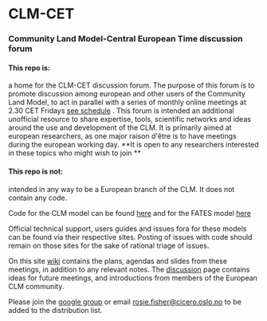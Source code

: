 # CLM-CET
### Community Land Model-Central European Time discussion forum 

#### This repo is: 
 a home for the CLM-CET discussion forum. The purpose of this forum is to promote discussion among european and other users of the Community Land Model, to act in parallel with a series of monthly online meetings at 2.30 CET Fridays [see schedule](https://github.com/rosiealice/CLM-CET/wiki/Upcoming-meetings) . This forum is intended an additional unofficial resource to share expertise, tools, scientific networks and ideas around the use and development of the CLM. It is primarily aimed at european researchers, as one major raison d'être is to have meetings during the european working day. **It is open to any researchers interested in these topics who might wish to join **

#### This repo is not: 
intended in any way to be a European branch of the CLM. It does not contain any code. 

Code for the CLM model can be found [here](https://github.com/ESCOMP/ctsm)
and for the FATES model [here](https://github.com/NGEET/fates)

Official technical support, users guides and issues fora for these models can be found via their respective sites. Posting of issues with code should remain on those sites for the sake of rational triage of issues. 

On this site [wiki](https://github.com/rosiealice/CLM-CET/wiki) contains the plans, agendas and slides from these meetings, in addition to any relevant notes. 
The [discussion](https://github.com/rosiealice/CLM-CET/discussions) page contains ideas for future meetings, and introductions from members of the European CLM community. 


Please join the [google group](https://groups.google.com/g/clm-cet) or email  rosie.fisher@cicero.oslo.no to be added to the distribution list. 





